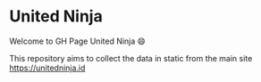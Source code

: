 # United Ninja

Welcome to GH Page United Ninja :smile:

This repository aims to collect the data in static from the main site https://unitedninja.id
